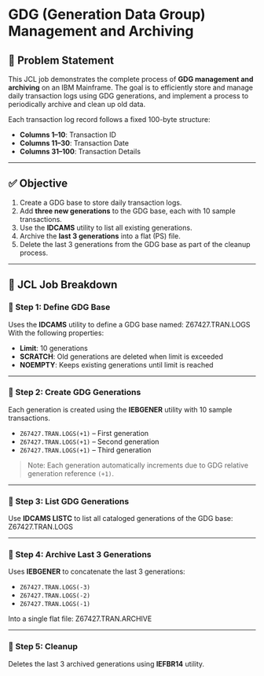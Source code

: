 # GDG (Generation Data Group) Management and Archiving

## 📄 Problem Statement

This JCL job demonstrates the complete process of **GDG management and archiving** on an IBM Mainframe. The goal is to efficiently store and manage daily transaction logs using GDG generations, and implement a process to periodically archive and clean up old data.

Each transaction log record follows a fixed 100-byte structure:
- **Columns 1–10**: Transaction ID  
- **Columns 11–30**: Transaction Date  
- **Columns 31–100**: Transaction Details  

---

## ✅ Objective

1. Create a GDG base to store daily transaction logs.
2. Add **three new generations** to the GDG base, each with 10 sample transactions.
3. Use the **IDCAMS** utility to list all existing generations.
4. Archive the **last 3 generations** into a flat (PS) file.
5. Delete the last 3 generations from the GDG base as part of the cleanup process.

---

## 🔧 JCL Job Breakdown

### 🔹 Step 1: Define GDG Base
Uses the **IDCAMS** utility to define a GDG base named:
Z67427.TRAN.LOGS
With the following properties:
- **Limit**: 10 generations
- **SCRATCH**: Old generations are deleted when limit is exceeded
- **NOEMPTY**: Keeps existing generations until limit is reached

---

### 🔹 Step 2: Create GDG Generations

Each generation is created using the **IEBGENER** utility with 10 sample transactions.

- `Z67427.TRAN.LOGS(+1)` – First generation  
- `Z67427.TRAN.LOGS(+1)` – Second generation  
- `Z67427.TRAN.LOGS(+1)` – Third generation  

> Note: Each generation automatically increments due to GDG relative generation reference `(+1)`.

---

### 🔹 Step 3: List GDG Generations

Use **IDCAMS LISTC** to list all cataloged generations of the GDG base:
Z67427.TRAN.LOGS

---

### 🔹 Step 4: Archive Last 3 Generations

Uses **IEBGENER** to concatenate the last 3 generations:
- `Z67427.TRAN.LOGS(-3)`
- `Z67427.TRAN.LOGS(-2)`
- `Z67427.TRAN.LOGS(-1)`

Into a single flat file:
Z67427.TRAN.ARCHIVE

---

### 🔹 Step 5: Cleanup

Deletes the last 3 archived generations using **IEFBR14** utility.
